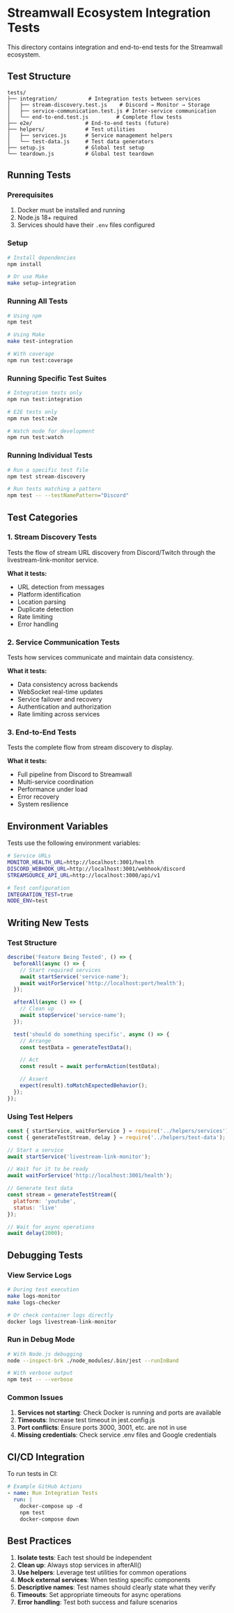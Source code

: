 # Streamwall Ecosystem Integration Tests

This directory contains integration and end-to-end tests for the Streamwall ecosystem.

## Test Structure

```
tests/
├── integration/          # Integration tests between services
│   ├── stream-discovery.test.js    # Discord → Monitor → Storage
│   ├── service-communication.test.js # Inter-service communication
│   └── end-to-end.test.js         # Complete flow tests
├── e2e/                 # End-to-end tests (future)
├── helpers/             # Test utilities
│   ├── services.js      # Service management helpers
│   └── test-data.js     # Test data generators
├── setup.js             # Global test setup
└── teardown.js          # Global test teardown
```

## Running Tests

### Prerequisites

1. Docker must be installed and running
2. Node.js 18+ required
3. Services should have their `.env` files configured

### Setup

```bash
# Install dependencies
npm install

# Or use Make
make setup-integration
```

### Running All Tests

```bash
# Using npm
npm test

# Using Make
make test-integration

# With coverage
npm run test:coverage
```

### Running Specific Test Suites

```bash
# Integration tests only
npm run test:integration

# E2E tests only
npm run test:e2e

# Watch mode for development
npm run test:watch
```

### Running Individual Tests

```bash
# Run a specific test file
npm test stream-discovery

# Run tests matching a pattern
npm test -- --testNamePattern="Discord"
```

## Test Categories

### 1. Stream Discovery Tests
Tests the flow of stream URL discovery from Discord/Twitch through the livestream-link-monitor service.

**What it tests:**
- URL detection from messages
- Platform identification
- Location parsing
- Duplicate detection
- Rate limiting
- Error handling

### 2. Service Communication Tests
Tests how services communicate and maintain data consistency.

**What it tests:**
- Data consistency across backends
- WebSocket real-time updates
- Service failover and recovery
- Authentication and authorization
- Rate limiting across services

### 3. End-to-End Tests
Tests the complete flow from stream discovery to display.

**What it tests:**
- Full pipeline from Discord to Streamwall
- Multi-service coordination
- Performance under load
- Error recovery
- System resilience

## Environment Variables

Tests use the following environment variables:

```bash
# Service URLs
MONITOR_HEALTH_URL=http://localhost:3001/health
DISCORD_WEBHOOK_URL=http://localhost:3001/webhook/discord
STREAMSOURCE_API_URL=http://localhost:3000/api/v1

# Test configuration
INTEGRATION_TEST=true
NODE_ENV=test
```

## Writing New Tests

### Test Structure

```javascript
describe('Feature Being Tested', () => {
  beforeAll(async () => {
    // Start required services
    await startService('service-name');
    await waitForService('http://localhost:port/health');
  });

  afterAll(async () => {
    // Clean up
    await stopService('service-name');
  });

  test('should do something specific', async () => {
    // Arrange
    const testData = generateTestData();

    // Act
    const result = await performAction(testData);

    // Assert
    expect(result).toMatchExpectedBehavior();
  });
});
```

### Using Test Helpers

```javascript
const { startService, waitForService } = require('../helpers/services');
const { generateTestStream, delay } = require('../helpers/test-data');

// Start a service
await startService('livestream-link-monitor');

// Wait for it to be ready
await waitForService('http://localhost:3001/health');

// Generate test data
const stream = generateTestStream({
  platform: 'youtube',
  status: 'live'
});

// Wait for async operations
await delay(2000);
```

## Debugging Tests

### View Service Logs

```bash
# During test execution
make logs-monitor
make logs-checker

# Or check container logs directly
docker logs livestream-link-monitor
```

### Run in Debug Mode

```bash
# With Node.js debugging
node --inspect-brk ./node_modules/.bin/jest --runInBand

# With verbose output
npm test -- --verbose
```

### Common Issues

1. **Services not starting**: Check Docker is running and ports are available
2. **Timeouts**: Increase test timeout in jest.config.js
3. **Port conflicts**: Ensure ports 3000, 3001, etc. are not in use
4. **Missing credentials**: Check service .env files and Google credentials

## CI/CD Integration

To run tests in CI:

```yaml
# Example GitHub Actions
- name: Run Integration Tests
  run: |
    docker-compose up -d
    npm test
    docker-compose down
```

## Best Practices

1. **Isolate tests**: Each test should be independent
2. **Clean up**: Always stop services in afterAll()
3. **Use helpers**: Leverage test utilities for common operations
4. **Mock external services**: When testing specific components
5. **Descriptive names**: Test names should clearly state what they verify
6. **Timeouts**: Set appropriate timeouts for async operations
7. **Error handling**: Test both success and failure scenarios